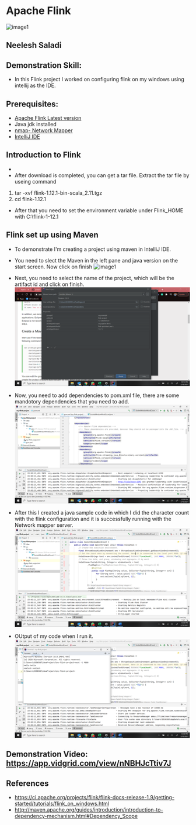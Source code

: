 # Apache Flink 

![image1](https://res.infoq.com/presentations/sql-streaming-apache-flink/en/slides/sl3-1529543225417.jpg)

## Neelesh Saladi

## Demonstration Skill:
- In this Flink project I worked on configuring flink on my windows using intellij as the IDE.

## Prerequisites:
- [Apache Flink Latest version](https://flink.apache.org/downloads.html#apache-flink-1121)
- Java jdk installed
- [nmap- Network Mapper](https://nmap.org/download.html)
- [IntelliJ IDE](https://www.jetbrains.com/idea/download/#section=windows)


## Introduction to Flink
-
- After download is completed, you can get a tar file. Extract the tar file by useing command 
1. tar -xvf flink-1.12.1-bin-scala_2.11.tgz
2. cd flink-1.12.1
- After that you need to set the environment variable under Flink_HOME with C:\flink-1-12.1

## Flink set up using Maven
- To demonstrate I'm creating a project using maven in IntelliJ IDE.
- You need to slect the Maven in the
 left pane and java version on the start screen. Now click on finish
 ![image1](https://github.com/Sindhujav18/flink-kafka-java/blob/main/int1.png)

- Next, you need to select the name of the project, which will be the artifact id and click on finish.
![image2](https://github.com/neeleshsaladi/my-flink-project/blob/main/Screenshot%20(23).png)
- Now, you need to add dependencies to pom.xml file, there are some mandotory dependencies that you need to add.
![image3](https://github.com/neeleshsaladi/my-flink-project/blob/main/Screenshot%20(26).png)
- After this I created a java sample code in which I did the character count with the flink configuration and it is successfully running with the Network mapper server.
![image3](https://github.com/neeleshsaladi/my-flink-project/blob/main/Screenshot%20(24).png)
- OUtput of my code when I run it.
![image3](https://github.com/neeleshsaladi/my-flink-project/blob/main/Screenshot%20(25).png)

## Demonstration Video: https://app.vidgrid.com/view/nNBHJcTtiv7J

## References
- https://ci.apache.org/projects/flink/flink-docs-release-1.9/getting-started/tutorials/flink_on_windows.html
- http://maven.apache.org/guides/introduction/introduction-to-dependency-mechanism.html#Dependency_Scope
